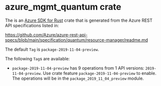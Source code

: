 # azure_mgmt_quantum crate

The is an [Azure SDK for Rust](https://github.com/Azure/azure-sdk-for-rust) crate that is generated from the Azure REST API specifications listed in:

https://github.com/Azure/azure-rest-api-specs/blob/main/specification/quantum/resource-manager/readme.md

The default `Tag` is `package-2019-11-04-preview`.

The following `Tag`s are available:

- `package-2019-11-04-preview` has 9 operations from 1 API versions: `2019-11-04-preview`. Use crate feature `package-2019-11-04-preview` to enable. The operations will be in the `package_2019_11_04_preview` module.